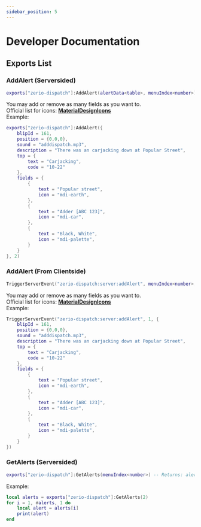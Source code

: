 ```yaml
---
sidebar_position: 5
---
```


# Developer Documentation

## Exports List

### AddAlert (Serversided)

```lua
exports["zerio-dispatch"]:AddAlert(alertData<table>, menuIndex<number>)
```

You may add or remove as many fields as you want to.<br/>
Official list for icons: [**MaterialDesignIcons**](https://pictogrammers.com/library/mdi/?welcome)<br/>
Example:

```lua
exports["zerio-dispatch"]:AddAlert({
    blipId = 161,
    position = {0,0,0},
    sound = "adddispatch.mp3",
    description = "There was an carjacking down at Popular Street",
    top = {
        text = "Carjacking",
        code = "10-22"
    },
    fields = {
        {
            text = "Popular street",
            icon = "mdi-earth",
        },
        {
            text = "Adder [ABC 123]",
            icon = "mdi-car",
        },
        {
            text = "Black, White",
            icon = "mdi-palette",
        }
    }
}, 2)
```

### AddAlert (From Clientside)

```lua
TriggerServerEvent("zerio-dispatch:server:addAlert", menuIndex<number>, alertData<table>)
```

You may add or remove as many fields as you want to.<br/>
Official list for icons: [**MaterialDesignIcons**](https://pictogrammers.com/library/mdi/?welcome)<br/>
Example:

```lua
TriggerServerEvent("zerio-dispatch:server:addAlert", 1, {
    blipId = 161,
    position = {0,0,0},
    sound = "adddispatch.mp3",
    description = "There was an carjacking down at Popular Street",
    top = {
        text = "Carjacking",
        code = "10-22"
    },
    fields = {
        {
            text = "Popular street",
            icon = "mdi-earth",
        },
        {
            text = "Adder [ABC 123]",
            icon = "mdi-car",
        },
        {
            text = "Black, White",
            icon = "mdi-palette",
        }
    }
})
```

### GetAlerts (Serversided)

```lua
exports["zerio-dispatch"]:GetAlerts(menuIndex<number>) -- Returns: alerts<table>
```

Example:

```lua
local alerts = exports["zerio-dispatch"]:GetAlerts(2)
for i = 1, #alerts, 1 do
    local alert = alerts[i]
    print(alert)
end
```
